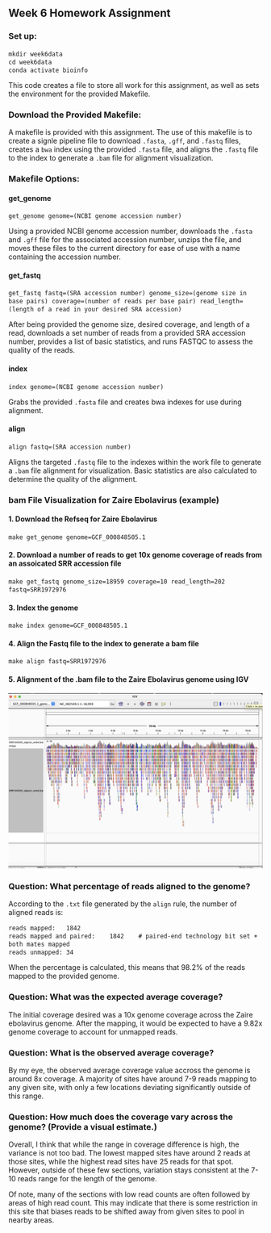 ## Week 6 Homework Assignment

### Set up:
```
mkdir week6data
cd week6data
conda activate bioinfo
```
This code creates a file to store all work for this assignment, as well as sets the environment for the provided Makefile.

### Download the Provided Makefile:
A makefile is provided with this assignment. The use of this makefile is to create a signle pipeline file to download ```.fasta```, ```.gff```, and ```.fastq``` files, creates a ```bwa``` index using the provided ```.fasta``` file, and aligns the ```.fastq``` file to the index to generate a ```.bam``` file for alignment visualization.


### Makefile Options:

#### get_genome
```
get_genome genome=(NCBI genome accession number)
```
Using a provided NCBI genome accession number, downloads the ```.fasta``` and ```.gff``` file for the associated accession number, unzips the file, and moves these files to the current directory for ease of use with a name containing the accession number.

#### get_fastq
```
get_fastq fastq=(SRA accession number) genome_size=(genome size in base pairs) coverage=(number of reads per base pair) read_length=(length of a read in your desired SRA accession)
```
After being provided the genome size, desired coverage, and length of a read, downloads a set number of reads from a provided SRA accession number, provides a list of basic statistics, and runs FASTQC to assess the quality of the reads.

#### index
```
index genome=(NCBI genome accession number)
```
Grabs the provided ```.fasta``` file and creates bwa indexes for use during alignment.

#### align
```
align fastq=(SRA accession number)
```
Aligns the targeted ```.fastq``` file to the indexes within the work file to generate a ```.bam``` file alignment for visualization. Basic statistics are also calculated to determine the quality of the alignment.


### bam File Visualization for Zaire Ebolavirus (example)

#### 1. Download the Refseq for Zaire Ebolavirus
```
make get_genome genome=GCF_000848505.1
```

#### 2. Download a number of reads to get 10x genome coverage of reads from an assoicated SRR accession file
```
make get_fastq genome_size=18959 coverage=10 read_length=202 fastq=SRR1972976
```

#### 3. Index the genome
```
make index genome=GCF_000848505.1
```

#### 4. Align the Fastq file to the index to generate a bam file
```
make align fastq=SRR1972976
```

#### 5. Alignment of the .bam file to the Zaire Ebolavirus genome using IGV

![Zaire Ebolavirus IGV Alignment Overview](https://github.com/coledcaron/BMMB852Work/blob/main/Week_6/bam_igv_alignment.jpg)


### Question: What percentage of reads aligned to the genome?

According to the ```.txt``` file generated by the ```align``` rule, the number of aligned reads is:
```
reads mapped:	1842
reads mapped and paired:	1842	# paired-end technology bit set + both mates mapped
reads unmapped:	34
```
When the percentage is calculated, this means that 98.2% of the reads mapped to the provided genome.

### Question: What was the expected average coverage?

The initial coverage desired was a 10x genome coverage across the Zaire ebolavirus genome. After the mapping, it would be expected to have a 9.82x genome coverage to account for unmapped reads.

### Question: What is the observed average coverage?

By my eye, the observed average coverage value accross the genome is around 8x coverage. A majority of sites have around 7-9 reads mapping to any given site, with only a few locations deviating significantly outside of this range.

### Question: How much does the coverage vary across the genome? (Provide a visual estimate.)

Overall, I think that while the range in coverage difference is high, the variance is not too bad. The lowest mapped sites have around 2 reads at those sites, while the highest read sites have 25 reads for that spot. However, outside of these few sections, variation stays consistent at the 7-10 reads range for the length of the genome.

Of note, many of the sections with low read counts are often followed by areas of high read count. This may indicate that there is some restriction in this site that biases reads to be shifted away from given sites to pool in nearby areas.
